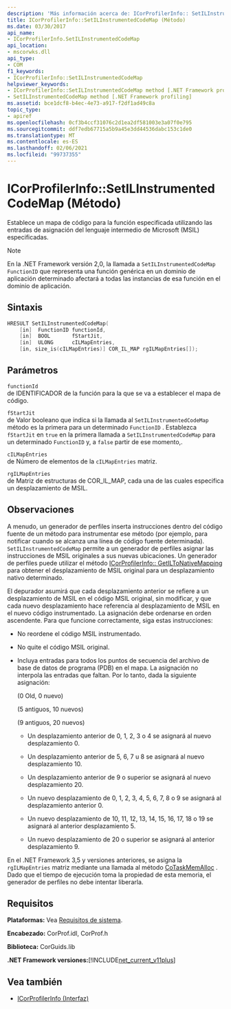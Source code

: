 ```yaml
---
description: 'Más información acerca de: ICorProfilerInfo:: SetILInstrumentedCodeMap ((método)'
title: ICorProfilerInfo::SetILInstrumentedCodeMap (Método)
ms.date: 03/30/2017
api_name:
- ICorProfilerInfo.SetILInstrumentedCodeMap
api_location:
- mscorwks.dll
api_type:
- COM
f1_keywords:
- ICorProfilerInfo::SetILInstrumentedCodeMap
helpviewer_keywords:
- ICorProfilerInfo::SetILInstrumentedCodeMap method [.NET Framework profiling]
- SetILInstrumentedCodeMap method [.NET Framework profiling]
ms.assetid: bce1dcf8-b4ec-4e73-a917-f2df1ad49c8a
topic_type:
- apiref
ms.openlocfilehash: 0cf3b4ccf31076c2d1ea2df581003e3a07f0e795
ms.sourcegitcommit: ddf7edb67715a5b9a45e3dd44536dabc153c1de0
ms.translationtype: MT
ms.contentlocale: es-ES
ms.lasthandoff: 02/06/2021
ms.locfileid: "99737355"
---
```

# <a name="icorprofilerinfosetilinstrumentedcodemap-method"></a>ICorProfilerInfo::SetILInstrumentedCodeMap (Método)

Establece un mapa de código para la función especificada utilizando las entradas de asignación del lenguaje intermedio de Microsoft (MSIL) especificadas.

> [!NOTE]
> En la .NET Framework versión 2,0, la llamada a `SetILInstrumentedCodeMap` `FunctionID` que representa una función genérica en un dominio de aplicación determinado afectará a todas las instancias de esa función en el dominio de aplicación.

## <a name="syntax"></a>Sintaxis

```cpp
HRESULT SetILInstrumentedCodeMap(
    [in]  FunctionID functionId,
    [in]  BOOL       fStartJit,
    [in]  ULONG      cILMapEntries,
    [in, size_is(cILMapEntries)] COR_IL_MAP rgILMapEntries[]);
```

## <a name="parameters"></a>Parámetros

`functionId`\
de IDENTIFICADOR de la función para la que se va a establecer el mapa de código.

`fStartJit`\
de Valor booleano que indica si la llamada al `SetILInstrumentedCodeMap` método es la primera para un determinado `FunctionID` . Establezca `fStartJit` en `true` en la primera llamada a `SetILInstrumentedCodeMap` para un determinado `FunctionID` y, a `false` partir de ese momento,.

`cILMapEntries`\
de Número de elementos de la `cILMapEntries` matriz.

`rgILMapEntries`\
de Matriz de estructuras de COR_IL_MAP, cada una de las cuales especifica un desplazamiento de MSIL.

## <a name="remarks"></a>Observaciones

A menudo, un generador de perfiles inserta instrucciones dentro del código fuente de un método para instrumentar ese método (por ejemplo, para notificar cuando se alcanza una línea de código fuente determinada). `SetILInstrumentedCodeMap` permite a un generador de perfiles asignar las instrucciones de MSIL originales a sus nuevas ubicaciones. Un generador de perfiles puede utilizar el método [ICorProfilerInfo:: GetILToNativeMapping](icorprofilerinfo-getiltonativemapping-method.md) para obtener el desplazamiento de MSIL original para un desplazamiento nativo determinado.

El depurador asumirá que cada desplazamiento anterior se refiere a un desplazamiento de MSIL en el código MSIL original, sin modificar, y que cada nuevo desplazamiento hace referencia al desplazamiento de MSIL en el nuevo código instrumentado. La asignación debe ordenarse en orden ascendente. Para que funcione correctamente, siga estas instrucciones:

- No reordene el código MSIL instrumentado.

- No quite el código MSIL original.

- Incluya entradas para todos los puntos de secuencia del archivo de base de datos de programa (PDB) en el mapa. La asignación no interpola las entradas que faltan. Por lo tanto, dada la siguiente asignación:

  (0 Old, 0 nuevo)

  (5 antiguos, 10 nuevos)

  (9 antiguos, 20 nuevos)

  - Un desplazamiento anterior de 0, 1, 2, 3 o 4 se asignará al nuevo desplazamiento 0.

  - Un desplazamiento anterior de 5, 6, 7 u 8 se asignará al nuevo desplazamiento 10.

  - Un desplazamiento anterior de 9 o superior se asignará al nuevo desplazamiento 20.

  - Un nuevo desplazamiento de 0, 1, 2, 3, 4, 5, 6, 7, 8 o 9 se asignará al desplazamiento anterior 0.

  - Un nuevo desplazamiento de 10, 11, 12, 13, 14, 15, 16, 17, 18 o 19 se asignará al anterior desplazamiento 5.

  - Un nuevo desplazamiento de 20 o superior se asignará al anterior desplazamiento 9.

En el .NET Framework 3,5 y versiones anteriores, se asigna la `rgILMapEntries` matriz mediante una llamada al método [CoTaskMemAlloc](/windows/desktop/api/combaseapi/nf-combaseapi-cotaskmemalloc) . Dado que el tiempo de ejecución toma la propiedad de esta memoria, el generador de perfiles no debe intentar liberarla.

## <a name="requirements"></a>Requisitos

**Plataformas:** Vea [Requisitos de sistema](../../get-started/system-requirements.md).

**Encabezado:** CorProf.idl, CorProf.h

**Biblioteca:** CorGuids.lib

**.NET Framework versiones:**[!INCLUDE[net_current_v11plus](../../../../includes/net-current-v11plus-md.md)]

## <a name="see-also"></a>Vea también

- [ICorProfilerInfo (Interfaz)](icorprofilerinfo-interface.md)
